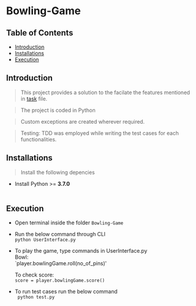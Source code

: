# Bowling-Game


## Table of Contents

- [Introduction](#introduction)
- [Installations](#installations)
- [Execution](#execution)



## Introduction
 
 > This project provides a solution to the facilate the features mentioned in <a href="https://github.com/nakiasilva/Bowling-Game/blob/master/TASK" target="_blank">task</a>  file.
 
 > The project is coded in Python
 
 > Custom exceptions are created wherever required.
 
 > Testing: TDD was employed while writing the test cases for each functionalities.
 
 
 ## Installations
 
 > Install the following depencies


- Install Python >= **3.7.0** </br></br>

## Execution

- Open terminal inside the folder `Bowling-Game` 

- Run the below command through CLI </br>
    `python UserInterface.py`
    
- To play the game, type commands in UserInterface.py </br>
   Bowl: </br>
  `player.bowlingGame.roll(no_of_pins)'
  
   To check score:</br>
   `score = player.bowlingGame.score()`
   
- To run test cases run the below command </br>
  ` python test.py`


